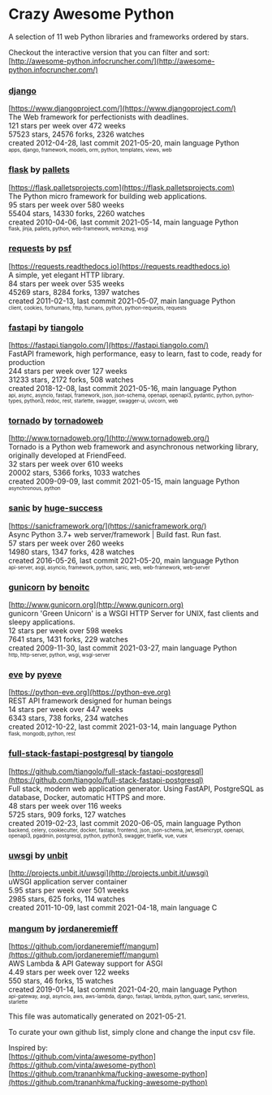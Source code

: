 # Crazy Awesome Python
A selection of 11 web Python libraries and frameworks ordered by stars.  

Checkout the interactive version that you can filter and sort: 
[http://awesome-python.infocruncher.com/](http://awesome-python.infocruncher.com/)  


### [django](https://github.com/django/django)  
[https://www.djangoproject.com/](https://www.djangoproject.com/)  
The Web framework for perfectionists with deadlines.  
121 stars per week over 472 weeks  
57523 stars, 24576 forks, 2326 watches  
created 2012-04-28, last commit 2021-05-20, main language Python  
<sub><sup>apps, django, framework, models, orm, python, templates, views, web</sup></sub>


### [flask](https://github.com/pallets/flask) by [pallets](https://github.com/pallets)  
[https://flask.palletsprojects.com](https://flask.palletsprojects.com)  
The Python micro framework for building web applications.  
95 stars per week over 580 weeks  
55404 stars, 14330 forks, 2260 watches  
created 2010-04-06, last commit 2021-05-14, main language Python  
<sub><sup>flask, jinja, pallets, python, web-framework, werkzeug, wsgi</sup></sub>


### [requests](https://github.com/psf/requests) by [psf](https://github.com/psf)  
[https://requests.readthedocs.io](https://requests.readthedocs.io)  
A simple, yet elegant HTTP library.  
84 stars per week over 535 weeks  
45269 stars, 8284 forks, 1397 watches  
created 2011-02-13, last commit 2021-05-07, main language Python  
<sub><sup>client, cookies, forhumans, http, humans, python, python-requests, requests</sup></sub>


### [fastapi](https://github.com/tiangolo/fastapi) by [tiangolo](https://github.com/tiangolo)  
[https://fastapi.tiangolo.com/](https://fastapi.tiangolo.com/)  
FastAPI framework, high performance, easy to learn, fast to code, ready for production  
244 stars per week over 127 weeks  
31233 stars, 2172 forks, 508 watches  
created 2018-12-08, last commit 2021-05-16, main language Python  
<sub><sup>api, async, asyncio, fastapi, framework, json, json-schema, openapi, openapi3, pydantic, python, python-types, python3, redoc, rest, starlette, swagger, swagger-ui, uvicorn, web</sup></sub>


### [tornado](https://github.com/tornadoweb/tornado) by [tornadoweb](https://github.com/tornadoweb)  
[http://www.tornadoweb.org/](http://www.tornadoweb.org/)  
Tornado is a Python web framework and asynchronous networking library, originally developed at FriendFeed.  
32 stars per week over 610 weeks  
20002 stars, 5366 forks, 1033 watches  
created 2009-09-09, last commit 2021-05-15, main language Python  
<sub><sup>asynchronous, python</sup></sub>


### [sanic](https://github.com/huge-success/sanic) by [huge-success](https://github.com/huge-success)  
[https://sanicframework.org/](https://sanicframework.org/)  
Async Python 3.7+ web server/framework | Build fast. Run fast.  
57 stars per week over 260 weeks  
14980 stars, 1347 forks, 428 watches  
created 2016-05-26, last commit 2021-05-20, main language Python  
<sub><sup>api-server, asgi, asyncio, framework, python, sanic, web, web-framework, web-server</sup></sub>


### [gunicorn](https://github.com/benoitc/gunicorn) by [benoitc](https://github.com/benoitc)  
[http://www.gunicorn.org](http://www.gunicorn.org)  
gunicorn 'Green Unicorn' is a WSGI HTTP Server for UNIX, fast clients and sleepy applications.  
12 stars per week over 598 weeks  
7641 stars, 1431 forks, 229 watches  
created 2009-11-30, last commit 2021-03-27, main language Python  
<sub><sup>http, http-server, python, wsgi, wsgi-server</sup></sub>


### [eve](https://github.com/pyeve/eve) by [pyeve](https://github.com/pyeve)  
[https://python-eve.org](https://python-eve.org)  
REST API framework designed for human beings  
14 stars per week over 447 weeks  
6343 stars, 738 forks, 234 watches  
created 2012-10-22, last commit 2021-03-14, main language Python  
<sub><sup>flask, mongodb, python, rest</sup></sub>


### [full-stack-fastapi-postgresql](https://github.com/tiangolo/full-stack-fastapi-postgresql) by [tiangolo](https://github.com/tiangolo)  
[https://github.com/tiangolo/full-stack-fastapi-postgresql](https://github.com/tiangolo/full-stack-fastapi-postgresql)  
Full stack, modern web application generator. Using FastAPI, PostgreSQL as database, Docker, automatic HTTPS and more.  
48 stars per week over 116 weeks  
5725 stars, 909 forks, 127 watches  
created 2019-02-23, last commit 2020-06-05, main language Python  
<sub><sup>backend, celery, cookiecutter, docker, fastapi, frontend, json, json-schema, jwt, letsencrypt, openapi, openapi3, pgadmin, postgresql, python, python3, swagger, traefik, vue, vuex</sup></sub>


### [uwsgi](https://github.com/unbit/uwsgi) by [unbit](https://github.com/unbit)  
[http://projects.unbit.it/uwsgi](http://projects.unbit.it/uwsgi)  
uWSGI application server container  
5.95 stars per week over 501 weeks  
2985 stars, 625 forks, 114 watches  
created 2011-10-09, last commit 2021-04-18, main language C  


### [mangum](https://github.com/jordaneremieff/mangum) by [jordaneremieff](https://github.com/jordaneremieff)  
[https://github.com/jordaneremieff/mangum](https://github.com/jordaneremieff/mangum)  
AWS Lambda & API Gateway support for ASGI  
4.49 stars per week over 122 weeks  
550 stars, 46 forks, 15 watches  
created 2019-01-14, last commit 2021-04-20, main language Python  
<sub><sup>api-gateway, asgi, asyncio, aws, aws-lambda, django, fastapi, lambda, python, quart, sanic, serverless, starlette</sup></sub>


This file was automatically generated on 2021-05-21.  

To curate your own github list, simply clone and change the input csv file.  

Inspired by:  
[https://github.com/vinta/awesome-python](https://github.com/vinta/awesome-python)  
[https://github.com/trananhkma/fucking-awesome-python](https://github.com/trananhkma/fucking-awesome-python)  
